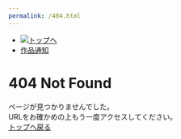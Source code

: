 ```yaml
---
permalink: /404.html
---
```

<html>
  <head>
    <meta charset='utf-8'>
    <link rel='shortcut icon' href='https://lego0821.github.io/lego0821/image/lego0821.png'>
    <link rel="stylesheet" href="https://lego0821.github.io/lego0821/CSS/index.css">
  </head>
  <body>
    <nav>
      <ul>
          <li>
            <a href="https://lego0821.github.io/lego0821/lego0821" class="logo,navs">
              <img src="https://lego0821.github.io/lego0821/image/lego0821.png"　class="logoImg" title="トップへ">
            </a>
          </li>
          <li id='navigations'><a href="https://lego0821.github.io/lego0821/productions" class='navs'>作品</a><a href="#" class='navs'>通知</a></li>
      </ul>
    </nav>
    <h1>404 Not Found</h1>
    <p>
      ページが見つかりませんでした。
      <br>
      URLをお確かめの上もう一度アクセスしてください。
      <br>
      <a href='https://lego0821.github.io/lego0821/lego0821.html'>トップへ戻る</a>
    </p>
  </body>
</html>

